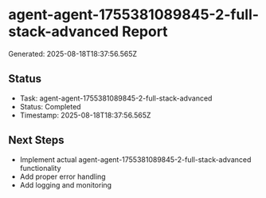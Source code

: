 # agent-agent-1755381089845-2-full-stack-advanced Report

Generated: 2025-08-18T18:37:56.565Z

## Status
- Task: agent-agent-1755381089845-2-full-stack-advanced
- Status: Completed
- Timestamp: 2025-08-18T18:37:56.565Z

## Next Steps
- Implement actual agent-agent-1755381089845-2-full-stack-advanced functionality
- Add proper error handling
- Add logging and monitoring
